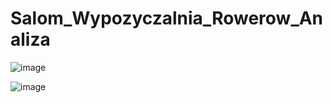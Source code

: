 # Salom_Wypozyczalnia_Rowerow_Analiza

![image](https://github.com/Wiecus/Salom_Wypozyczalnia_Rowerow_Analiza/assets/126171977/ca6cee84-2d83-48b3-aa4f-68c4210364fe)

![image](https://github.com/Wiecus/Salon_Wypozyczalnia_Rowerow_Analiza/assets/126171977/f657e442-e9c4-442d-90f1-2971155b43c3)

